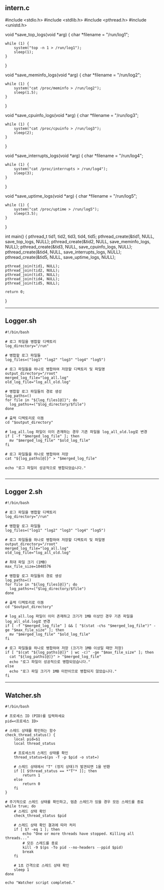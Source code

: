 ## intern.c

#include <stdio.h>
#include <stdlib.h>
#include <pthread.h>
#include <unistd.h>

void *save_top_logs(void *arg)
{
    char *filename = "/run/log1";

    while (1) {
        system("top -n 1 > /run/log1");
        sleep(1);
    }
}

void *save_meminfo_logs(void *arg)
{
    char *filename = "/run/log2";

    while (1) {
        system("cat /proc/meminfo > /run/log2");
        sleep(1.5);
    }
}

void *save_cpuinfo_logs(void *arg)
{
    char *filename = "/run/log3";

    while (1) {
        system("cat /proc/cpuinfo > /run/log3");
        sleep(2);
    }
}

void *save_interrupts_logs(void *arg)
{
    char *filename = "/run/log4";

    while (1) {
        system("cat /proc/interrupts > /run/log4");
        sleep(3);
    }
}

void *save_uptime_logs(void *arg)
{
    char *filename = "/run/log5";

    while (1) {
        system("cat /proc/uptime > /run/log5");
        sleep(3.5);
    }
}

int main()
{
    pthread_t tid1, tid2, tid3, tid4, tid5;
    pthread_create(&tid1, NULL, save_top_logs, NULL);
    pthread_create(&tid2, NULL, save_meminfo_logs, NULL);
    pthread_create(&tid3, NULL, save_cpuinfo_logs, NULL);
    pthread_create(&tid4, NULL, save_interrupts_logs, NULL);
    pthread_create(&tid5, NULL, save_uptime_logs, NULL);

    pthread_join(tid1, NULL);
    pthread_join(tid2, NULL);
    pthread_join(tid3, NULL);
    pthread_join(tid4, NULL);
    pthread_join(tid5, NULL);

    return 0;
}

---


## Logger.sh
```
#!/bin/bash

# 로그 파일을 병합할 디렉토리
log_directory="/run"

# 병합할 로그 파일들
log_files=("log1" "log2" "log3" "log4" "log5")

# 로그 파일들을 하나로 병합하여 저장할 디렉토리 및 파일명
output_directory="/root"
merged_log_file="log_all.log"
old_log_file="log_all_old.log"

# 병합할 로그 파일들의 경로 생성
log_paths=()
for file in "${log_files[@]}"; do
  log_paths+=("$log_directory/$file")
done

# 출력 디렉토리로 이동
cd "$output_directory"

# log_all.log 파일이 이미 존재하는 경우 기존 파일을 log_all_old.log로 변경
if [ -f "$merged_log_file" ]; then
  mv "$merged_log_file" "$old_log_file"
fi

# 로그 파일들을 하나로 병합하여 저장
cat "${log_paths[@]}" > "$merged_log_file"

echo "로그 파일이 성공적으로 병합되었습니다."


```

---

## Logger 2.sh

```
#!/bin/bash

# 로그 파일을 병합할 디렉토리
log_directory="/run"

# 병합할 로그 파일들
log_files=("log1" "log2" "log3" "log4" "log5")

# 로그 파일들을 하나로 병합하여 저장할 디렉토리 및 파일명
output_directory="/root"
merged_log_file="log_all.log"
old_log_file="log_all_old.log"

# 최대 파일 크기 (1MB)
max_file_size=1048576

# 병합할 로그 파일들의 경로 생성
log_paths=()
for file in "${log_files[@]}"; do
  log_paths+=("$log_directory/$file")
done

# 출력 디렉토리로 이동
cd "$output_directory"

# log_all.log 파일이 이미 존재하고 크기가 1MB 이상인 경우 기존 파일을 log_all_old.log로 변경
if [ -f "$merged_log_file" ] && [ "$(stat -c%s "$merged_log_file")" -ge "$max_file_size" ]; then
  mv "$merged_log_file" "$old_log_file"
fi

# 로그 파일들을 하나로 병합하여 저장 (크기가 1MB 이상일 때만 저장)
if [ "$(cat "${log_paths[@]}" | wc -c)" -ge "$max_file_size" ]; then
  cat "${log_paths[@]}" > "$merged_log_file"
  echo "로그 파일이 성공적으로 병합되었습니다."
else
  echo "로그 파일 크기가 1MB 미만이므로 병합되지 않았습니다."
fi

```

---

## Watcher.sh

```
#!/bin/bash

# 프로세스 ID (PID)를 입력하세요
pid=<프로세스 ID>

# 스레드 상태를 확인하는 함수
check_thread_status() {
    local pid=$1
    local thread_status

    # 프로세스의 스레드 상태를 확인
    thread_status=$(ps -T -p $pid -o stat=)

    # 스레드 상태에서 "T" (정지 상태)가 발견되면 1을 반환
    if [[ $thread_status == *"T"* ]]; then
        return 1
    else
        return 0
    fi
}

# 주기적으로 스레드 상태를 확인하고, 멈춘 스레드가 있을 경우 모든 스레드를 종료
while true; do
    # 스레드 상태 확인
    check_thread_status $pid

    # 스레드 상태 확인 결과에 따라 처리
    if [ $? -eq 1 ]; then
        echo "One or more threads have stopped. Killing all threads..."
        # 모든 스레드를 종료
        kill -9 $(ps -To pid --no-headers --ppid $pid)
        break
    fi

    # 1초 간격으로 스레드 상태 확인
    sleep 1
done

echo "Watcher script completed."
```
